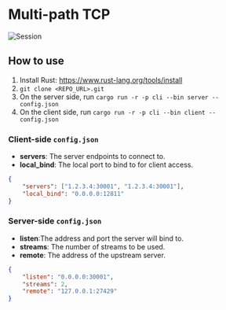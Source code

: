 # Multi-path TCP

![Session](img/session.drawio.png)

## How to use

1. Install Rust: <https://www.rust-lang.org/tools/install>
1. `git clone <REPO_URL>.git`
1. On the server side, run `cargo run -r -p cli --bin server -- config.json`
1. On the client side, run `cargo run -r -p cli --bin client -- config.json`

### Client-side `config.json`

- **servers**: The server endpoints to connect to.
- **local_bind**: The local port to bind to for client access.

```json
{
    "servers": ["1.2.3.4:30001", "1.2.3.4:30001"],
    "local_bind": "0.0.0.0:12811"
}
```

### Server-side `config.json`

- **listen**:The address and port the server will bind to.
- **streams**: The number of streams to be used.
- **remote**: The address of the upstream server.
```json
{
    "listen": "0.0.0.0:30001",
    "streams": 2,
    "remote": "127.0.0.1:27429"
}
```
